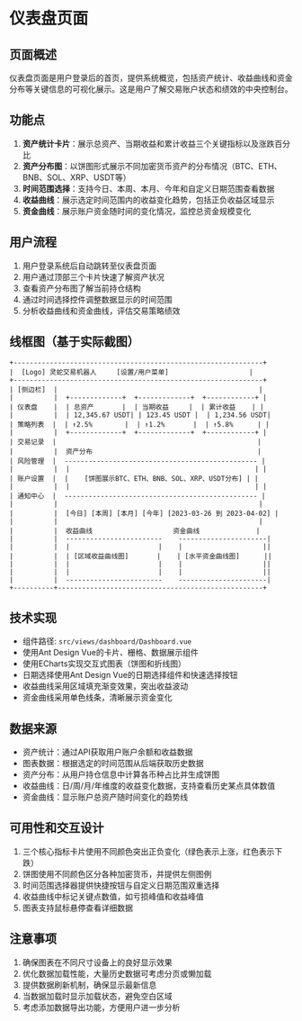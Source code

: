 # 仪表盘页面

## 页面概述
仪表盘页面是用户登录后的首页，提供系统概览，包括资产统计、收益曲线和资金分布等关键信息的可视化展示。这是用户了解交易账户状态和绩效的中央控制台。

## 功能点
1. **资产统计卡片**：展示总资产、当期收益和累计收益三个关键指标以及涨跌百分比
2. **资产分布图**：以饼图形式展示不同加密货币资产的分布情况（BTC、ETH、BNB、SOL、XRP、USDT等）
3. **时间范围选择**：支持今日、本周、本月、今年和自定义日期范围查看数据
4. **收益曲线**：展示选定时间范围内的收益变化趋势，包括正负收益区域显示
5. **资金曲线**：展示账户资金随时间的变化情况，监控总资金规模变化

## 用户流程
1. 用户登录系统后自动跳转至仪表盘页面
2. 用户通过顶部三个卡片快速了解资产状况
3. 查看资产分布图了解当前持仓结构
4. 通过时间选择控件调整数据显示的时间范围
5. 分析收益曲线和资金曲线，评估交易策略绩效

## 线框图（基于实际截图）

```
+--------------------------------------------------------------+
|  [Logo] 灵蛇交易机器人     [设置/用户菜单]                    |
+--------------------------------------------------------------+
| [侧边栏]  |                                                  |
|          |  +-------------+  +-------------+  +------------+ |
| 仪表盘    |  | 总资产       |  | 当期收益     |  | 累计收益    | |
|          |  | 12,345.67 USDT| | 123.45 USDT |  | 1,234.56 USDT|
| 策略列表  |  | ↑2.5%        |  | ↑1.2%       |  | ↑5.8%      | |
|          |  +-------------+  +-------------+  +------------+ |
| 交易记录  |                                                  |
|          |  资产分布                                         |
| 风险管理  |  ------------------------------------------------ |
|          |  |                                              | |
| 账户设置  |  |    [饼图展示BTC、ETH、BNB、SOL、XRP、USDT分布] | |
|          |  |                                              | |
| 通知中心  |  ------------------------------------------------ |
|          |                                                  |
|          |  [今日] [本周] [本月] [今年] [2023-03-26 到 2023-04-02] |
|          |                                                  |
|          |  收益曲线                    资金曲线              |
|          |  ------------------------    ----------------------|
|          |  |                      |    |                    ||
|          |  | [区域收益曲线图]       |    | [水平资金曲线图]      ||
|          |  |                      |    |                    ||
|          |  |                      |    |                    ||
|          |  ------------------------    ----------------------|
+----------+---------------------------------------------------+
```

## 技术实现
- 组件路径: `src/views/dashboard/Dashboard.vue`
- 使用Ant Design Vue的卡片、栅格、数据展示组件
- 使用ECharts实现交互式图表（饼图和折线图）
- 日期选择使用Ant Design Vue的日期选择组件和快速选择按钮
- 收益曲线采用区域填充渐变效果，突出收益波动
- 资金曲线采用单色线条，清晰展示资金变化

## 数据来源
- 资产统计：通过API获取用户账户余额和收益数据
- 图表数据：根据选定的时间范围从后端获取历史数据
- 资产分布：从用户持仓信息中计算各币种占比并生成饼图
- 收益曲线：日/周/月/年维度的收益变化数据，支持查看历史某点具体数值
- 资金曲线：显示账户总资产随时间变化的趋势线

## 可用性和交互设计
1. 三个核心指标卡片使用不同颜色突出正负变化（绿色表示上涨，红色表示下跌）
2. 饼图使用不同颜色区分各种加密货币，并提供左侧图例
3. 时间范围选择器提供快捷按钮与自定义日期范围双重选择
4. 收益曲线中标记关键点数值，如亏损峰值和收益峰值
5. 图表支持鼠标悬停查看详细数据

## 注意事项
1. 确保图表在不同尺寸设备上的良好显示效果
2. 优化数据加载性能，大量历史数据可考虑分页或懒加载
3. 提供数据刷新机制，确保显示最新信息
4. 当数据加载时显示加载状态，避免空白区域
5. 考虑添加数据导出功能，方便用户进一步分析 
